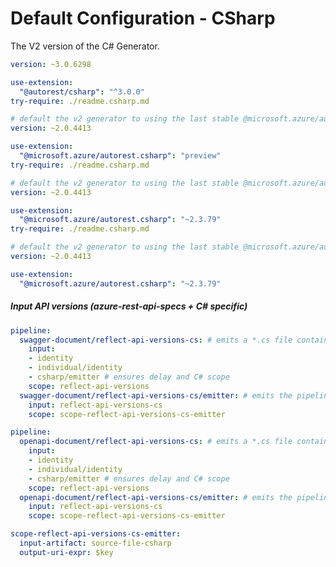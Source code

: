# Default Configuration - CSharp

The V2 version of the C# Generator.

``` yaml $(java) && !$(legacy) && !$(v2) && !isRequested('@microsoft.azure/autorest.csharp')
version: ~3.0.6298

use-extension:
  "@autorest/csharp": "^3.0.0"
try-require: ./readme.csharp.md
```

``` yaml $(csharp) && $(preview) && $(legacy) || $(v2) || isRequested('@microsoft.azure/autorest.csharp')
# default the v2 generator to using the last stable @microsoft.azure/autorest-core
version: ~2.0.4413

use-extension:
  "@microsoft.azure/autorest.csharp": "preview"
try-require: ./readme.csharp.md
```

``` yaml $(csharp) && !$(preview) && $(legacy) || $(v2) || isRequested('@microsoft.azure/autorest.csharp')
# default the v2 generator to using the last stable @microsoft.azure/autorest-core
version: ~2.0.4413

use-extension:
  "@microsoft.azure/autorest.csharp": "~2.3.79"
try-require: ./readme.csharp.md
```

``` yaml $(jsonrpcclient) && !isRequested('@autorest/csharp')
# default the v2 generator to using the last stable @microsoft.azure/autorest-core
version: ~2.0.4413

use-extension:
  "@microsoft.azure/autorest.csharp": "~2.3.79"
```

##### Input API versions (azure-rest-api-specs + C# specific)

``` yaml $(csharp) && !isRequested('@autorest/csharp')
pipeline:
  swagger-document/reflect-api-versions-cs: # emits a *.cs file containing information about the API versions involved in this call
    input:
    - identity
    - individual/identity
    - csharp/emitter # ensures delay and C# scope
    scope: reflect-api-versions
  swagger-document/reflect-api-versions-cs/emitter: # emits the pipeline graph
    input: reflect-api-versions-cs
    scope: scope-reflect-api-versions-cs-emitter
```

``` yaml $(csharp) && !isRequested('@autorest/csharp')
pipeline:
  openapi-document/reflect-api-versions-cs: # emits a *.cs file containing information about the API versions involved in this call
    input:
    - identity
    - individual/identity
    - csharp/emitter # ensures delay and C# scope
    scope: reflect-api-versions
  openapi-document/reflect-api-versions-cs/emitter: # emits the pipeline graph
    input: reflect-api-versions-cs
    scope: scope-reflect-api-versions-cs-emitter
```


``` yaml
scope-reflect-api-versions-cs-emitter:
  input-artifact: source-file-csharp
  output-uri-expr: $key
```

